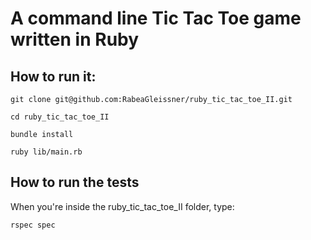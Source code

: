 # A command line Tic Tac Toe game written in Ruby

## How to run it:

`git clone git@github.com:RabeaGleissner/ruby_tic_tac_toe_II.git`

`cd ruby_tic_tac_toe_II`

`bundle install`

`ruby lib/main.rb`

## How to run the tests

When you're inside the ruby_tic_tac_toe_II folder, type:

`rspec spec`
